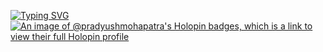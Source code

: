  [![Typing SVG](https://readme-typing-svg.demolab.com?font=bold&pause=1000&color=F7EBE7&random=false&width=435&lines=Hello+!+I+am+Pradyush+Mohapatra)](https://git.io/typing-svg)
[![An image of @pradyushmohapatra's Holopin badges, which is a link to view their full Holopin profile](https://holopin.me/pradyushmohapatra)](https://holopin.io/@pradyushmohapatra)
<!---
Pradyushmohapatra/Pradyushmohapatra is a ✨ special ✨ repository because its `README.md` (this file) appears on your GitHub profile.
You can click the Preview link to take a look at your changes.
--->
